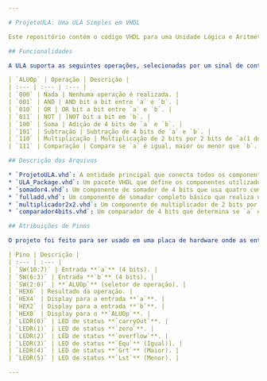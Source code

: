 ```yaml
---

# ProjetoULA: Uma ULA Simples em VHDL

Este repositório contém o código VHDL para uma Unidade Lógica e Aritmética (ULA) simples. A ULA foi projetada para realizar várias operações em dois valores de entrada de 4 bits, **`a`** e **`b`**, e exibir os resultados em um display de 7 segmentos. O design também inclui LEDs de status para indicar condições como overflow e zero.

## Funcionalidades

A ULA suporta as seguintes operações, selecionadas por um sinal de controle de 3 bits, **`ALUOp`**:

| `ALUOp` | Operação | Descrição |
| :--- | :--- | :--- |
| `000` | Nada | Nenhuma operação é realizada. |
| `001` | AND | AND bit a bit entre `a` e `b`. |
| `010` | OR | OR bit a bit entre `a` e `b`. |
| `011` | NOT | ]NOT bit a bit em `b`. |
| `100` | Soma | Adição de 4 bits de `a` e `b`. |
| `101` | Subtração | Subtração de 4 bits de `a` e `b`. |
| `110` | Multiplicação | Multiplicação de 2 bits por 2 bits de `a(1 downto 0)` e `b(1 downto 0)`. |
| `111` | Comparação | Compara se `a` é igual, maior ou menor que `b`. |

## Descrição dos Arquivos

* `ProjetoULA.vhd`: A entidade principal que conecta todos os componentes. Ela gerencia as entradas dos switches (**`SW`**), as saídas dos displays (**`HEX0`**, **`HEX2`**, **`HEX4`**, **`HEX6`**) e os LEDs de status (**`LEDR`**). Também contém a função **`to_hex7seg`** para converter um valor de 4 bits para o padrão de um display de 7 segmentos.
* `ULA_Package.vhd`: Um pacote VHDL que define os componentes utilizados no projeto principal, incluindo **`fulladd`**, **`somador4`**, **`multiplicador2x2`** e **`comparador4bits`**.
* `somador4.vhd`: Um componente de somador de 4 bits que usa quatro componentes **`fulladd`** para realizar a adição. Ele calcula a soma e os sinais de overflow (**`Ovf`**) e carry-out (**`Cout`**).
* `fulladd.vhd`: Um componente de somador completo básico que realiza uma adição de 1 bit com carry-in e gera uma soma e um carry-out (Serve de package para o somador4).
* `multiplicador2x2.vhd`: Um componente de multiplicador de 2 bits por 2 bits. Ele usa componentes **`fulladd`** para calcular o produto de duas entradas de 2 bits.
* `comparador4bits.vhd`: Um comparador de 4 bits que determina se `a` é igual, maior ou menor que `b`. Os resultados são indicados pelos sinais **`Equ`**, **`Grt`** e **`Lst`**.

## Atribuições de Pinos

O projeto foi feito para ser usado em uma placa de hardware onde as entradas e saídas são mapeadas para componentes físicos[cite: 32].

| Pino | Descrição |
| :--- | :--- |
| `SW(10:7)` | Entrada **`a`** (4 bits). |
| `SW(6:3)` | Entrada **`b`** (4 bits). |
| `SW(2:0)` | **`ALUOp`** (seletor de operação). |
| `HEX6` | Resultado da operação. |
| `HEX4` | Display para a entrada **`a`**. |
| `HEX2` | Display para a entrada **`b`**. |
| `HEX0` | Display para o **`ALUOp`**. |
| `LEDR(0)` | LED de status **`carryOut`**. |
| `LEDR(1)` | LED de status **`zero`**. |
| `LEDR(2)` | LED de status **`overflow`**. |
| `LEDR(3)` | LED de status **`Equ`** (Igual)]. |
| `LEDR(4)` | LED de status **`Grt`** (Maior). |
| `LEDR(5)` | LED de status **`Lst`** (Menor). |

---
```

